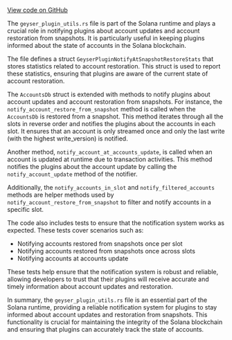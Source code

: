 
[View code on GitHub](https://github.com/solana-labs/solana/tree/master/na/runtime/src/accounts_db)

The `geyser_plugin_utils.rs` file is part of the Solana runtime and plays a crucial role in notifying plugins about account updates and account restoration from snapshots. It is particularly useful in keeping plugins informed about the state of accounts in the Solana blockchain.

The file defines a struct `GeyserPluginNotifyAtSnapshotRestoreStats` that stores statistics related to account restoration. This struct is used to report these statistics, ensuring that plugins are aware of the current state of account restoration.

The `AccountsDb` struct is extended with methods to notify plugins about account updates and account restoration from snapshots. For instance, the `notify_account_restore_from_snapshot` method is called when the `AccountsDb` is restored from a snapshot. This method iterates through all the slots in reverse order and notifies the plugins about the accounts in each slot. It ensures that an account is only streamed once and only the last write (with the highest write_version) is notified.

Another method, `notify_account_at_accounts_update`, is called when an account is updated at runtime due to transaction activities. This method notifies the plugins about the account update by calling the `notify_account_update` method of the notifier.

Additionally, the `notify_accounts_in_slot` and `notify_filtered_accounts` methods are helper methods used by `notify_account_restore_from_snapshot` to filter and notify accounts in a specific slot.

The code also includes tests to ensure that the notification system works as expected. These tests cover scenarios such as:

- Notifying accounts restored from snapshots once per slot
- Notifying accounts restored from snapshots once across slots
- Notifying accounts at accounts update

These tests help ensure that the notification system is robust and reliable, allowing developers to trust that their plugins will receive accurate and timely information about account updates and restoration.

In summary, the `geyser_plugin_utils.rs` file is an essential part of the Solana runtime, providing a reliable notification system for plugins to stay informed about account updates and restoration from snapshots. This functionality is crucial for maintaining the integrity of the Solana blockchain and ensuring that plugins can accurately track the state of accounts.